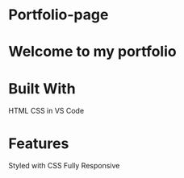 # Portfolio-page

# Welcome to my portfolio

# Built With
HTML
CSS
in VS Code

# Features
Styled with CSS 
Fully Responsive 
